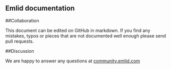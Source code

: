 ## Emlid documentation





        
##Collaboration

This document can be edited on GitHub in markdown. If you find any mistakes, typos or  pieces that are not documented well enough please send pull requests.

##Discussion

We are happy to answer any questions at [community.emlid.com](community.emlid.com)
 
